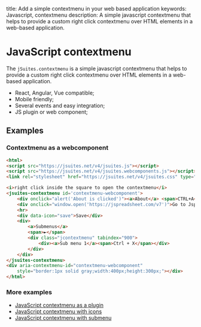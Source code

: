 title: Add a simple contextmenu in your web based application
keywords: Javascript, contextmenu
description: A simple javascript contextmenu that helps to provide a custom right click contextmenu over HTML elements in a web-based application.

JavaScript contextmenu
======================

The `jSuites.contextmenu` is a simple javascript contextmenu that helps to provide a custom right click contextmenu over HTML elements in a web-based application.

* React, Angular, Vue compatible;
* Mobile friendly;
* Several events and easy integration;
* JS plugin or web component;

Examples
--------

### Contextmenu as a webcomponent


```html
<html>
<script src="https://jsuites.net/v4/jsuites.js"></script>
<script src="https://jsuites.net/v4/jsuites.webcomponents.js"></script>
<link rel="stylesheet" href="https://jsuites.net/v4/jsuites.css" type="text/css" />

<i>right click inside the square to open the contextmenu</i>
<jsuites-contextmenu id='contextmenu-webcomponent'>
    <div onclick="alert('About is clicked')"><a>About</a> <span>CTRL+A</span></div>
    <div onclick="window.open('https://jspreadsheet.com/v7')">Go to Jspreadsheet Pro website</div>
    <hr>
    <div data-icon="save">Save</div>
    <div>
        <a>Submenus</a>
        <span>►</span>
        <div class="jcontextmenu" tabindex="900">
            <div><a>Sub menu 1</a><span>Ctrl + X</span></div>
        </div>
    </div>
</jsuites-contextmenu>
<div aria-contextmenu-id="contextmenu-webcomponent"
    style="border:1px solid gray;width:400px;height:300px;"></div>
</html>
```
  

### More examples

* [JavaScript contextmenu as a plugin](/docs/v4/contextmenu/vanilla)
* [JavaScript contextmenu with icons](/docs/v4/contextmenu/icons)
* [JavaScript contextmenu with submenu](/docs/v4/contextmenu/submenu)
